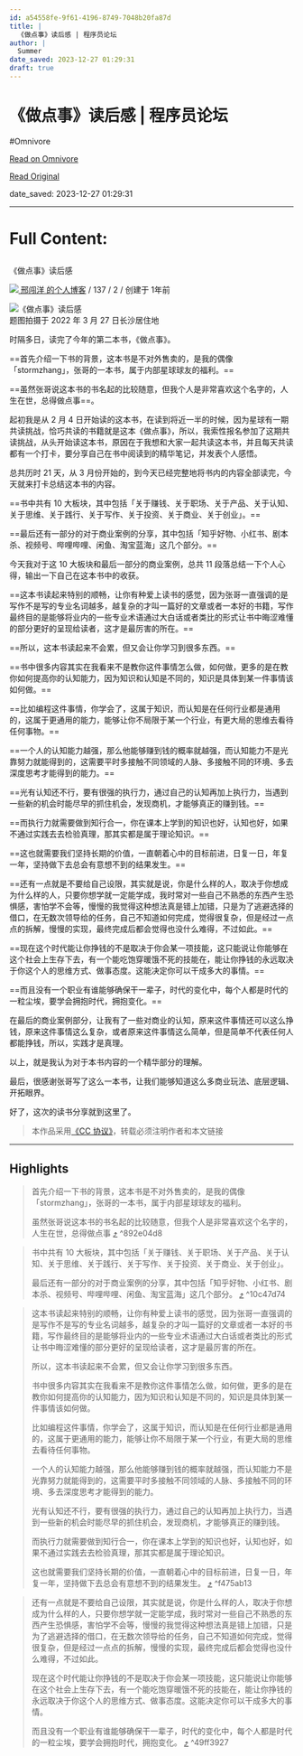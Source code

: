 ```yaml
---
id: a54558fe-9f61-4196-8749-7048b20fa87d
title: |
  《做点事》读后感 | 程序员论坛
author: |
  Summer
date_saved: 2023-12-27 01:29:31
draft: true
---
```


# 《做点事》读后感 | 程序员论坛
#Omnivore

[Read on Omnivore](https://omnivore.app/me/-18ca9f6c841)

[Read Original](https://learnku.com/articles/66586)

date_saved: 2023-12-27 01:29:31


--- 

# Full Content: 

## 

《做点事》读后感 

[ ![](https://proxy-prod.omnivore-image-cache.app/0x0,s5w8t2pgfZEMYWiv2Yw3o3Zlj-qzZUgckJczvtbQiXVQ/https://cdn.learnku.com/uploads/avatars/26846_1643076657.jpeg!/both/100x100) 邢闯洋 的个人博客](https://learnku.com/blog/chuangyang520) /  137 /  2 /  创建于 1年前 

![《做点事》读后感](https://proxy-prod.omnivore-image-cache.app/0x0,sIZTY5PlDZrsnHxC8BeQneNiYSMQbR5cuqOTCJ68sf6A/https://cdn.learnku.com/uploads/images/202203/28/26846/Qc0Hho3tDt.png!large)  
题图拍摄于 2022 年 3 月 27 日长沙居住地

时隔多日，读完了今年的第二本书，《做点事》。

==首先介绍一下书的背景，这本书是不对外售卖的，是我的偶像「stormzhang」，张哥的一本书，属于内部星球球友的福利。==

==虽然张哥说这本书的书名起的比较随意，但我个人是非常喜欢这个名字的，人生在世，总得做点事==。

起初我是从 2 月 4 日开始读的这本书，在读到将近一半的时候，因为星球有一期共读挑战，恰巧共读的书籍就是这本《做点事》，所以，我索性报名参加了这期共读挑战，从头开始读这本书，原因在于我想和大家一起共读这本书，并且每天共读都有一个打卡，要分享自己在书中阅读到的精华笔记，并发表个人感悟。

总共历时 21 天，从 3 月份开始的，到今天已经完整地将书内的内容全部读完，今天就来打卡总结这本书的内容。

==书中共有 10 大板块，其中包括「关于赚钱、关于职场、关于产品、关于认知、关于思维、关于践行、关于写作、关于投资、关于商业、关于创业」。==

==最后还有一部分的对于商业案例的分享，其中包括「知乎好物、小红书、剧本杀、视频号、哔哩哔哩、闲鱼、淘宝蓝海」这几个部分。==

今天我对于这 10 大板块和最后一部分的商业案例，总共 11 段落总结一下个人心得，输出一下自己在这本书中的收获。

==这本书读起来特别的顺畅，让你有种爱上读书的感觉，因为张哥一直强调的是写作不是写的专业名词越多，越复杂的才叫一篇好的文章或者一本好的书籍，写作最终目的是能够将业内的一些专业术语通过大白话或者类比的形式让书中晦涩难懂的部分更好的呈现给读者，这才是最厉害的所在。==

==所以，这本书读起来不会累，但又会让你学习到很多东西。==

==书中很多内容其实在我看来不是教你这件事情怎么做，如何做，更多的是在教你如何提高你的认知能力，因为知识和认知是不同的，知识是具体到某一件事情该如何做。==

==比如编程这件事情，你学会了，这属于知识，而认知是在任何行业都是通用的，这属于更通用的能力，能够让你不局限于某一个行业，有更大局的思维去看待任何事物。==

==一个人的认知能力越强，那么他能够赚到钱的概率就越强，而认知能力不是光靠努力就能得到的，这需要平时多接触不同领域的人脉、多接触不同的环境、多去深度思考才能得到的能力。==

==光有认知还不行，要有很强的执行力，通过自己的认知再加上执行力，当遇到一些新的机会时能尽早的抓住机会，发现商机，才能够真正的赚到钱。==

==而执行力就需要做到知行合一，你在课本上学到的知识也好，认知也好，如果不通过实践去去检验真理，那其实都是属于理论知识。==

==这也就需要我们坚持长期的价值，一直朝着心中的目标前进，日复一日，年复一年，坚持做下去总会有意想不到的结果发生。==

==还有一点就是不要给自己设限，其实就是说，你是什么样的人，取决于你想成为什么样的人，只要你想学就一定能学成，我时常对一些自己不熟悉的东西产生恐惧感，害怕学不会等，慢慢的我觉得这种想法真是错上加错，只是为了逃避选择的借口，在无数次领导给的任务，自己不知道如何完成，觉得很复杂，但是经过一点点的拆解，慢慢的实现，最终完成后都会觉得也没什么难得，不过如此。==

==现在这个时代能让你挣钱的不是取决于你会某一项技能，这只能说让你能够在这个社会上生存下去，有一个能吃饱穿暖饿不死的技能在，能让你挣钱的永远取决于你这个人的思维方式、做事态度。这能决定你可以干成多大的事情。==

==而且没有一个职业有谁能够确保干一辈子，时代的变化中，每个人都是时代的一粒尘埃，要学会拥抱时代，拥抱变化。==

在最后的商业案例部分，让我有了一些对商业的认知，原来这件事情还可以这么挣钱，原来这件事情这么复杂，或者原来这件事情这么简单，但是简单不代表任何人都能挣钱，所以，实践才是真理。

以上，就是我认为对于本书内容的一个精华部分的理解。

最后，很感谢张哥写了这么一本书，让我们能够知道这么多商业玩法、底层逻辑、开拓眼界。

好了，这次的读书分享就到这里了。

> 本作品采用[《CC 协议》](https://learnku.com/docs/guide/cc4.0/6589)，转载必须注明作者和本文链接

---

## Highlights

> 首先介绍一下书的背景，这本书是不对外售卖的，是我的偶像「stormzhang」，张哥的一本书，属于内部星球球友的福利。
> 
> 虽然张哥说这本书的书名起的比较随意，但我个人是非常喜欢这个名字的，人生在世，总得做点事 [⤴️](https://omnivore.app/me/-18ca9f6c841#892e04d8-2f8a-45e6-b8a9-86c5adf26eef)  ^892e04d8

> 书中共有 10 大板块，其中包括「关于赚钱、关于职场、关于产品、关于认知、关于思维、关于践行、关于写作、关于投资、关于商业、关于创业」。
> 
> 最后还有一部分的对于商业案例的分享，其中包括「知乎好物、小红书、剧本杀、视频号、哔哩哔哩、闲鱼、淘宝蓝海」这几个部分。 [⤴️](https://omnivore.app/me/-18ca9f6c841#10c47d74-f520-4bdb-861e-915d7a11d336)  ^10c47d74

> 这本书读起来特别的顺畅，让你有种爱上读书的感觉，因为张哥一直强调的是写作不是写的专业名词越多，越复杂的才叫一篇好的文章或者一本好的书籍，写作最终目的是能够将业内的一些专业术语通过大白话或者类比的形式让书中晦涩难懂的部分更好的呈现给读者，这才是最厉害的所在。
> 
> 所以，这本书读起来不会累，但又会让你学习到很多东西。
> 
> 书中很多内容其实在我看来不是教你这件事情怎么做，如何做，更多的是在教你如何提高你的认知能力，因为知识和认知是不同的，知识是具体到某一件事情该如何做。
> 
> 比如编程这件事情，你学会了，这属于知识，而认知是在任何行业都是通用的，这属于更通用的能力，能够让你不局限于某一个行业，有更大局的思维去看待任何事物。
> 
> 一个人的认知能力越强，那么他能够赚到钱的概率就越强，而认知能力不是光靠努力就能得到的，这需要平时多接触不同领域的人脉、多接触不同的环境、多去深度思考才能得到的能力。
> 
> 光有认知还不行，要有很强的执行力，通过自己的认知再加上执行力，当遇到一些新的机会时能尽早的抓住机会，发现商机，才能够真正的赚到钱。
> 
> 而执行力就需要做到知行合一，你在课本上学到的知识也好，认知也好，如果不通过实践去去检验真理，那其实都是属于理论知识。
> 
> 这也就需要我们坚持长期的价值，一直朝着心中的目标前进，日复一日，年复一年，坚持做下去总会有意想不到的结果发生。 [⤴️](https://omnivore.app/me/-18ca9f6c841#f475ab13-42c1-46b3-b141-be0b0106525d)  ^f475ab13

> 还有一点就是不要给自己设限，其实就是说，你是什么样的人，取决于你想成为什么样的人，只要你想学就一定能学成，我时常对一些自己不熟悉的东西产生恐惧感，害怕学不会等，慢慢的我觉得这种想法真是错上加错，只是为了逃避选择的借口，在无数次领导给的任务，自己不知道如何完成，觉得很复杂，但是经过一点点的拆解，慢慢的实现，最终完成后都会觉得也没什么难得，不过如此。
> 
> 现在这个时代能让你挣钱的不是取决于你会某一项技能，这只能说让你能够在这个社会上生存下去，有一个能吃饱穿暖饿不死的技能在，能让你挣钱的永远取决于你这个人的思维方式、做事态度。这能决定你可以干成多大的事情。
> 
> 而且没有一个职业有谁能够确保干一辈子，时代的变化中，每个人都是时代的一粒尘埃，要学会拥抱时代，拥抱变化。 [⤴️](https://omnivore.app/me/-18ca9f6c841#49ff3927-a5fd-4a77-bf78-6cb82f9add1a)  ^49ff3927

